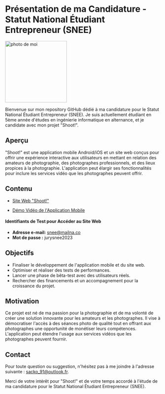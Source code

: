 # Présentation de ma Candidature - Statut National Étudiant Entrepreneur (SNEE)

<img src="https://bqomuhjgoihubwcaojgb.supabase.co/storage/v1/object/public/avatars/sacko_julien.jpg" width="200" alt="photo de moi">



Bienvenue sur mon repository GitHub dédié à ma candidature pour le Statut National Étudiant Entrepreneur (SNEE). Je suis actuellement étudiant en 5ème année d'études en ingénierie informatique en alternance, et je candidate avec mon projet "Shoot!".

## Aperçu

"Shoot!" est une application mobile Android/iOS et un site web conçus pour offrir une expérience interactive aux utilisateurs en mettant en relation des amateurs de photographie, des photographes professionnels, et des lieux propices à la photographie. L'application peut élargir ses fonctionnalités pour inclure les services vidéo que les photographes peuvent offrir.


## Contenu

- [Site Web "Shoot!"](https://651a08a54c5cd724fd12551a--shoot-snee.netlify.app/) 

- [Démo Vidéo de l'Application Mobile](https://drive.google.com/file/d/1OcbRrf0SnHaRynevYLW8gD6etEdhcwIR/view?usp=sharing)
#### Identifiants de Test pour Accéder au Site Web
- **Adresse e-mail:** snee@mailna.co
- **Mot de passe :** jurysnee2023

## Objectifs

- Finaliser le développement de l'application mobile et du site web.
- Optimiser et réaliser des tests de performances.
- Lancer une phase de bêta-test avec des utilisateurs réels.
- Rechercher des financements et un accompagnement pour la croissance du projet.

## Motivation

Ce projet est né de ma passion pour la photographie et de ma volonté de créer une solution innovante pour les amateurs et les photographes. Il vise à démocratiser l'accès à des séances photo de qualité tout en offrant aux photographes une opportunité de monétiser leurs compétences. L'application peut étendre l'usage aux services vidéos que les photographes peuvent fournir.

## Contact

Pour toute question ou suggestion, n'hésitez pas à me joindre à l'adresse suivante : [sacko_91@outlook.fr](mailto:sacko_91@outlook.fr).

Merci de votre intérêt pour "Shoot!" et de votre temps accordé à l'étude de ma candidature pour le Statut National Étudiant Entrepreneur (SNEE).

